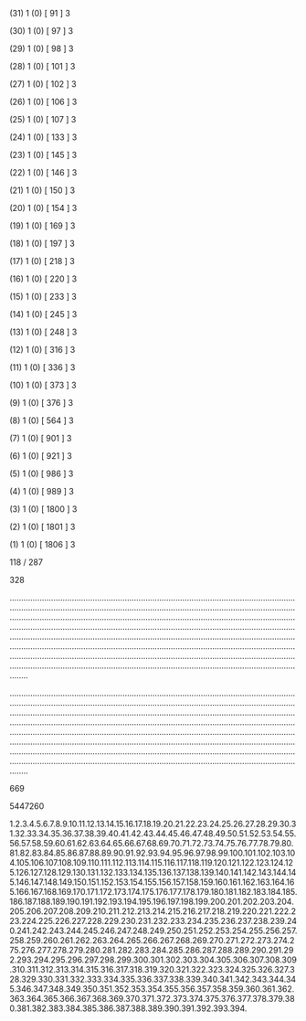 (31) 1 (0) [ 91 ] 3 


(30) 1 (0) [ 97 ] 3 


(29) 1 (0) [ 98 ] 3 


(28) 1 (0) [ 101 ] 3 


(27) 1 (0) [ 102 ] 3 


(26) 1 (0) [ 106 ] 3 


(25) 1 (0) [ 107 ] 3 


(24) 1 (0) [ 133 ] 3 


(23) 1 (0) [ 145 ] 3 


(22) 1 (0) [ 146 ] 3 


(21) 1 (0) [ 150 ] 3 


(20) 1 (0) [ 154 ] 3 


(19) 1 (0) [ 169 ] 3 


(18) 1 (0) [ 197 ] 3 


(17) 1 (0) [ 218 ] 3 


(16) 1 (0) [ 220 ] 3 


(15) 1 (0) [ 233 ] 3 


(14) 1 (0) [ 245 ] 3 


(13) 1 (0) [ 248 ] 3 


(12) 1 (0) [ 316 ] 3 


(11) 1 (0) [ 336 ] 3 


(10) 1 (0) [ 373 ] 3 


(9) 1 (0) [ 376 ] 3 


(8) 1 (0) [ 564 ] 3 


(7) 1 (0) [ 901 ] 3 


(6) 1 (0) [ 921 ] 3 


(5) 1 (0) [ 986 ] 3 


(4) 1 (0) [ 989 ] 3 


(3) 1 (0) [ 1800 ] 3 


(2) 1 (0) [ 1801 ] 3 


(1) 1 (0) [ 1806 ] 3 


118 / 287 


328 


........................................................................................................................................................................................................................................................................................................................................................................................................................................................................................................................................................................................................................................................................................................................................................................................................................................................................................................................................................................................................................................ 


 


........................................................................................................................................................................................................................................................................................................................................................................................................................................................................................................................................................................................................................................................................................................................................................................................................................................................................................................................................................................................................................................ 


 


669 


5447260 


1.2.3.4.5.6.7.8.9.10.11.12.13.14.15.16.17.18.19.20.21.22.23.24.25.26.27.28.29.30.31.32.33.34.35.36.37.38.39.40.41.42.43.44.45.46.47.48.49.50.51.52.53.54.55.56.57.58.59.60.61.62.63.64.65.66.67.68.69.70.71.72.73.74.75.76.77.78.79.80.81.82.83.84.85.86.87.88.89.90.91.92.93.94.95.96.97.98.99.100.101.102.103.104.105.106.107.108.109.110.111.112.113.114.115.116.117.118.119.120.121.122.123.124.125.126.127.128.129.130.131.132.133.134.135.136.137.138.139.140.141.142.143.144.145.146.147.148.149.150.151.152.153.154.155.156.157.158.159.160.161.162.163.164.165.166.167.168.169.170.171.172.173.174.175.176.177.178.179.180.181.182.183.184.185.186.187.188.189.190.191.192.193.194.195.196.197.198.199.200.201.202.203.204.205.206.207.208.209.210.211.212.213.214.215.216.217.218.219.220.221.222.223.224.225.226.227.228.229.230.231.232.233.234.235.236.237.238.239.240.241.242.243.244.245.246.247.248.249.250.251.252.253.254.255.256.257.258.259.260.261.262.263.264.265.266.267.268.269.270.271.272.273.274.275.276.277.278.279.280.281.282.283.284.285.286.287.288.289.290.291.292.293.294.295.296.297.298.299.300.301.302.303.304.305.306.307.308.309.310.311.312.313.314.315.316.317.318.319.320.321.322.323.324.325.326.327.328.329.330.331.332.333.334.335.336.337.338.339.340.341.342.343.344.345.346.347.348.349.350.351.352.353.354.355.356.357.358.359.360.361.362.363.364.365.366.367.368.369.370.371.372.373.374.375.376.377.378.379.380.381.382.383.384.385.386.387.388.389.390.391.392.393.394. 


